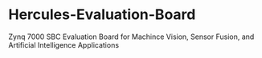 # Hercules-Evaluation-Board
Zynq 7000 SBC Evaluation Board for Machince Vision, Sensor Fusion, and Artificial Intelligence Applications 
